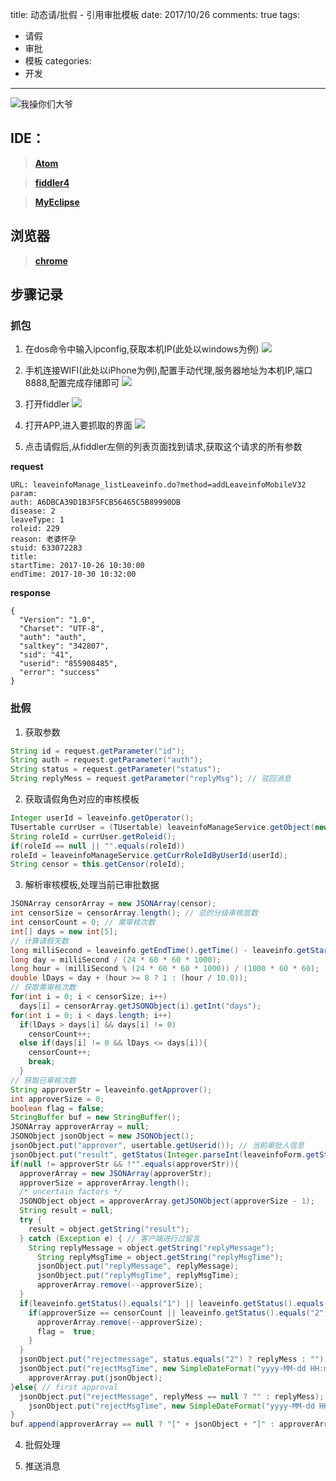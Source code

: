title: 动态请/批假 - 引用审批模板
date: 2017/10/26
comments: true
tags:
 - 请假
 - 审批
 - 模板
categories:
 - 开发
----------

![我操你们大爷](http://oih7sazbd.bkt.clouddn.com/%E5%BE%AE%E4%BF%A1%E5%9B%BE%E7%89%87_20171026105607.jpg)
<!-- more -->

## IDE：
  >**[Atom](https://atom.io/)**

  >**[fiddler4](https://www.telerik.com/download/fiddler/fiddler4)**

  >**[MyEclipse](http://www.myeclipsecn.com/)**

## 浏览器
  >**[chrome](http://www.google.cn/chrome/browser/desktop/index.html)**

## 步骤记录
### 抓包
  1. 在dos命令中输入ipconfig,获取本机IP(此处以windows为例)
  ![](http://oih7sazbd.bkt.clouddn.com/QQ%E6%88%AA%E5%9B%BE20171026110329.png)

  2. 手机连接WIFI(此处以iPhone为例),配置手动代理,服务器地址为本机IP,端口8888,配置完成存储即可
  ![](http://oih7sazbd.bkt.clouddn.com/%E5%BE%AE%E4%BF%A1%E5%9B%BE%E7%89%87_20171026110449.png)

  3. 打开fiddler
  ![](http://oih7sazbd.bkt.clouddn.com/QQ%E6%88%AA%E5%9B%BE20171026110650.png)

  4. 打开APP,进入要抓取的界面
  ![](http://oih7sazbd.bkt.clouddn.com/%E5%BE%AE%E4%BF%A1%E5%9B%BE%E7%89%87_20171026105612.png)

  5. 点击请假后,从fiddler左侧的列表页面找到请求,获取这个请求的所有参数

  **request**
  ```
  URL: leaveinfoManage_listLeaveinfo.do?method=addLeaveinfoMobileV32
  param:
  auth: A6DBCA39D1B3F5FCB56465C5B89990DB
  disease: 2
  leaveType: 1
  roleid: 229
  reason: 老婆怀孕
  stuid: 633072283
  title:
  startTime: 2017-10-26 10:30:00
  endTime: 2017-10-30 10:32:00
  ```
  **response**
  ```
  {
    "Version": "1.0",
    "Charset": "UTF-8",
    "auth": "auth",
    "saltkey": "342807",
    "sid": "41",
    "userid": "855908485",
    "error": "success"
 }
  ```

### 批假
  1. 获取参数
  ```java
  String id = request.getParameter("id");
  String auth = request.getParameter("auth");
  String status = request.getParameter("status");
  String replyMess = request.getParameter("replyMsg"); // 驳回消息
  ```

  2. 获取请假角色对应的审核模板
  ```java
  Integer userId = leaveinfo.getOperator();
  TUsertable currUser = (TUsertable) leaveinfoManageService.getObject(new TUsertable(), userId);
  String roleId = currUser.getRoleid();
  if(roleId == null || "".equals(roleId))
  roleId = leaveinfoManageService.getCurrRoleIdByUserId(userId);
  String censor = this.getCensor(roleId);
  ```

  3. 解析审核模板,处理当前已审批数据
  ```java
  JSONArray censorArray = new JSONArray(censor);
  int censorSize = censorArray.length(); // 总的分级审核层数
  int censorCount = 0; // 需审核次数
  int[] days = new int[5];
  // 计算请假天数
  long milliSecond = leaveinfo.getEndTime().getTime() - leaveinfo.getStartTime().getTime();
  long day = milliSecond / (24 * 60 * 60 * 1000);
  long hour = (milliSecond % (24 * 60 * 60 * 1000)) / (1000 * 60 * 60);
  double lDays = day + (hour >= 8 ? 1 : (hour / 10.0));
  // 获取需审核次数
  for(int i = 0; i < censorSize; i++)
    days[i] = censorArray.getJSONObject(i).getInt("days");
  for(int i = 0; i < days.length; i++)
    if(lDays > days[i] && days[i] != 0)
      censorCount++;
    else if(days[i] != 0 && lDays <= days[i]){
      censorCount++;
      break;
    }
  // 获取已审核次数
  String approverStr = leaveinfo.getApprover();
  int approverSize = 0;
  boolean flag = false;
  StringBuffer buf = new StringBuffer();
  JSONArray approverArray = null;
  JSONObject jsonObject = new JSONObject();
  jsonObject.put("approver", usertable.getUserid()); // 当前审批人信息
  jsonObject.put("result", getStatus(Integer.parseInt(leaveinfoForm.getStatus())));
  if(null != approverStr && !"".equals(approverStr)){
    approverArray = new JSONArray(approverStr);
    approverSize = approverArray.length();
    /* uncertain factors */
    JSONObject object = approverArray.getJSONObject(approverSize - 1);
    String result = null;
    try {
      result = object.getString("result");
    } catch (Exception e) { // 客户端进行过留言
      String replyMessage = object.getString("replyMessage");
        String replyMsgTime = object.getString("replyMsgTime");
        jsonObject.put("replyMessage", replyMessage);
        jsonObject.put("replyMsgTime", replyMsgTime);
        approverArray.remove(--approverSize);
    }
    if(leaveinfo.getStatus().equals("1") || leaveinfo.getStatus().equals("2")){ // 状态为通过/未通过时,默认为更改
      if(approverSize == censorCount || leaveinfo.getStatus().equals("2")){
        approverArray.remove(--approverSize);
        flag =  true;
      }
    }
    jsonObject.put("rejectmessage", status.equals("2") ? replyMess : ""); // 驳回时需要输入原因
    jsonObject.put("rejectMsgTime", new SimpleDateFormat("yyyy-MM-dd HH:mm:ss").format(new Date()));
      approverArray.put(jsonObject);
  }else{ // first approval
    jsonObject.put("rejectMessage", replyMess == null ? "" : replyMess);
      jsonObject.put("rejectMsgTime", new SimpleDateFormat("yyyy-MM-dd HH:mm:ss").format(new Date()));
  }
  buf.append(approverArray == null ? "[" + jsonObject + "]" : approverArray);
  ```
  
  4. 批假处理

  5. 推送消息